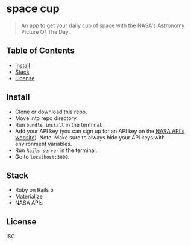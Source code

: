 # space cup

> An app to get your daily cup of space with the NASA's Astronomy Picture Of The Day.

## Table of Contents

- [Install](#install)
- [Stack](#stack)
- [License](#license)

## Install
+ Clone or download this repo.
+ Move into repo directory.
+ Run `bundle install` in the terminal.
+ Add your API key (you can sign up for an API key on the [NASA API's website](https://api.nasa.gov/index.html#apply-for-an-api-key)).
Note: Make sure to always hide your API keys with environment variables.
+ Run `Rails server` in the terminal.
+ Go to `localhost:3000`.

## Stack
+ Ruby on Rails 5
+ Materialize
+ NASA APIs

## License
ISC

